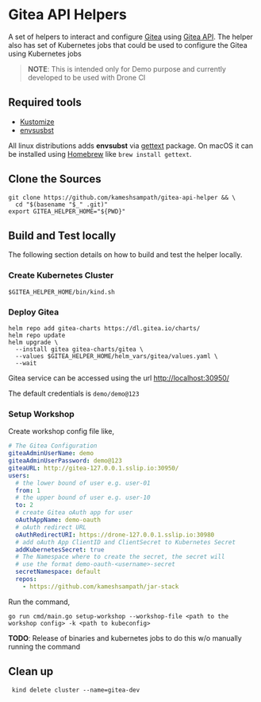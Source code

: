 # Gitea API Helpers

A set of helpers to interact and configure [Gitea](https://gitea.io/en-us/) using [Gitea API](https://docs.gitea.io/en-us/api-usage/). The helper also has set of Kubernetes jobs that could be used to configure the Gitea using Kubernetes jobs

> __NOTE__: This is intended only for Demo purpose and currently developed to be used with Drone CI

## Required tools

- [Kustomize](https://kustomize.io/)
- [envsusbst](https://www.man7.org/linux/man-pages/man1/envsubst.1.html)

All linux distributions adds **envsubst** via [gettext](https://www.gnu.org/software/gettext/) package. On macOS it can be installed using [Homebrew](https://brew.sh/) like `brew install gettext`.

## Clone the Sources

```shell
git clone https://github.com/kameshsampath/gitea-api-helper && \
  cd "$(basename "$_" .git)"
export GITEA_HELPER_HOME="${PWD}"
```

## Build and Test locally

The following section details on how to build and test the helper locally.

### Create Kubernetes Cluster

```shell
$GITEA_HELPER_HOME/bin/kind.sh
```

### Deploy Gitea

```shell
helm repo add gitea-charts https://dl.gitea.io/charts/
helm repo update
helm upgrade \
  --install gitea gitea-charts/gitea \
  --values $GITEA_HELPER_HOME/helm_vars/gitea/values.yaml \
  --wait
```

Gitea service can be accessed using the url <http://localhost:30950/>

The default credentials is `demo/demo@123`

### Setup Workshop

Create workshop config file like,

```yaml
# The Gitea Configuration
giteaAdminUserName: demo
giteaAdminUserPassword: demo@123
giteaURL: http://gitea-127.0.0.1.sslip.io:30950/
users:
  # the lower bound of user e.g. user-01
  from: 1
  # the upper bound of user e.g. user-10
  to: 2
  # create Gitea oAuth app for user
  oAuthAppName: demo-oauth
  # oAuth redirect URL
  oAuthRedirectURI: https://drone-127.0.0.1.sslip.io:30980
  # add oAuth App ClientID and ClientSecret to Kubernetes Secret
  addKubernetesSecret: true
  # The Namespace where to create the secret, the secret will 
  # use the format demo-oauth-<username>-secret
  secretNamespace: default
  repos:
    - https://github.com/kameshsampath/jar-stack
```

Run the command,

```shell
go run cmd/main.go setup-workshop --workshop-file <path to the workshop config> -k <path to kubeconfig>
```

__TODO__: Release of binaries and kubernetes jobs to do this w/o manually running the command

## Clean up

```shell
 kind delete cluster --name=gitea-dev
```
